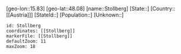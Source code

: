 ﻿---
location: [48.08,15.83]
mapzoom: [7,12] 
mapmarker: city 
type: City
tags:
- geo/City


SpocWebEntityId: 34581
isDeleted: false
confidential: public

---
[geo-lon::15.83]
[geo-lat::48.08]
[name::Stollberg]
[State::]
[Country::[[Austria]]]
[StateId::]
[Population::]
[Unknown::]


```leaflet
id: Stollberg
coordinates: [[Stollberg]]
markerFile: [[Stollberg]]
defaultZoom: 11 
maxZoom: 18
```
